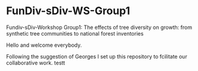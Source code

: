 FunDiv-sDiv-WS-Group1
=====================

Fundiv-sDiv-Workshop Group1: The effects of tree diversity on growth:  from synthetic tree communities to national forest inventories

Hello and welcome everybody.

Following the suggestion of Georges I set up this repository to fcilitate our collaborative work.
testt
